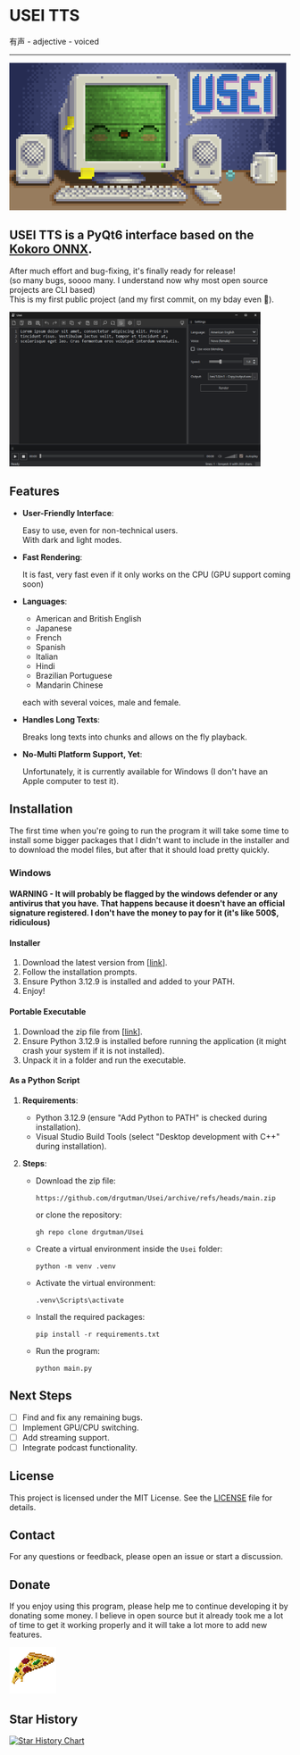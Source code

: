 # USEI TTS
有声 - adjective - voiced

---

![USEI TTS Logo](https://github.com/drgutman/Usei/blob/main/res/_usei.gif)

## USEI TTS is a PyQt6 interface based on the [Kokoro ONNX](https://github.com/thewh1teagle/kokoro-onnx).

  After much effort and bug-fixing, it's finally ready for release!<br>
  (so many bugs, soooo many. I understand now why most open source projects are CLI based)<br>
  This is my first public project (and my first commit, on my bday even 🥳).<br> 


<a href="https://github.com/drgutman/Usei/blob/main/res/Screenshot%202025-03-27%20173154.png?raw=true" target="_blank">
  <img src="https://github.com/drgutman/Usei/blob/main/res/Screenshot%202025-03-27%20173154.png?raw=true" alt="Screenshot" width="450"/>
</a>

## Features

- **User-Friendly Interface**:

  Easy to use, even for non-technical users.<br>
  With dark and light modes.

- **Fast Rendering**: 

  It is fast, very fast even if it only works on the CPU (GPU support coming soon)
  
- **Languages**:
  - American and British English
  - Japanese
  - French
  - Spanish
  - Italian
  - Hindi
  - Brazilian Portuguese
  - Mandarin Chinese 
  
  each with several voices, male and female.

- **Handles Long Texts**:

  Breaks long texts into chunks and allows on the fly playback.
  
- **No-Multi Platform Support, Yet**:

  Unfortunately, it is currently available for Windows (I don't have an Apple computer to test it). 

## Installation

  The first time when you're going to run the program it will take some time to install some bigger packages that I didn't want to include in the installer and to download the model files, but after that it should load pretty quickly.

### Windows
#### WARNING - It will probably be flagged by the windows defender or any antivirus that you have. That happens because it doesn't have an official signature registered. I don't have the money to pay for it (it's like 500$, ridiculous) 

#### Installer

1. Download the latest version from [[link](https://github.com/drgutman/Usei/releases/download/v1.0.0/Usei_Setup.exe)].
2. Follow the installation prompts.
3. Ensure Python 3.12.9 is installed and added to your PATH.
4. Enjoy!



#### Portable Executable

1. Download the zip file from [[link](https://github.com/drgutman/Usei/releases/download/v1.0.0/usei_portable.7z)].
2. Ensure Python 3.12.9 is installed before running the application (it might crash your system if it is not installed).
3. Unpack it in a folder and run the executable.

#### As a Python Script

1. **Requirements**:
   - Python 3.12.9 (ensure "Add Python to PATH" is checked during installation).
   - Visual Studio Build Tools (select "Desktop development with C++" during installation).

2. **Steps**:
   - Download the zip file:
     ```
     https://github.com/drgutman/Usei/archive/refs/heads/main.zip
     ```
     or clone the repository:
     ```
     gh repo clone drgutman/Usei
     ```
   - Create a virtual environment inside the `Usei` folder:
     ```
     python -m venv .venv
     ```
   - Activate the virtual environment:
     ```
     .venv\Scripts\activate
     ```
   - Install the required packages:
     ```
     pip install -r requirements.txt
     ```
   - Run the program:
     ```
     python main.py
     ```

## Next Steps

- [ ] Find and fix any remaining bugs.
- [ ] Implement GPU/CPU switching.
- [ ] Add streaming support.
- [ ] Integrate podcast functionality.

## License

This project is licensed under the MIT License. See the [LICENSE](LICENSE) file for details.

## Contact

For any questions or feedback, please open an issue or start a discussion.

## Donate

If you enjoy using this program, please help me to continue developing it by donating some money.
I believe in open source but it already took me a lot of time to get it working properly and it will take a lot more to add new features.
 
<a href="http://paypal.me/drgutman/20" target="_blank">
  <img src="https://github.com/drgutman/Usei/blob/main/res/pizza.gif?raw=true" alt="Support with Pizza"/>
</a>


## Star History

[![Star History Chart](https://api.star-history.com/svg?repos=drgutman/Usei&type=Date)](https://www.star-history.com/#drgutman/Usei&Date)

